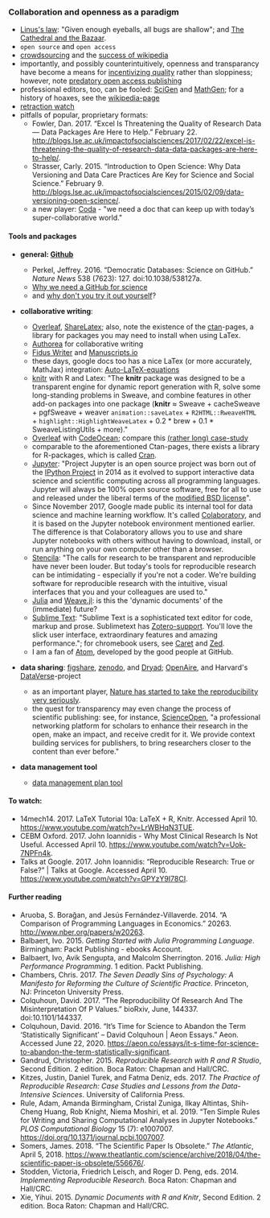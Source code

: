 ### Collaboration and openness as a paradigm
* [Linus's law](https://en.wikipedia.org/wiki/Linus%27s_Law): "Given enough eyeballs, all bugs are shallow"; and [The Cathedral and the Bazaar](http://www.catb.org/~esr/writings/cathedral-bazaar/).
* `open source` and `open access`
* [crowdsourcing](https://en.wikipedia.org/wiki/Crowdsourcing) and the [success of wikipedia](https://www.theguardian.com/technology/2004/oct/26/g2.onlinesupplement)
* importantly, and possibly counterintuitively, openness and transparancy have become a means for [incentivizing quality](http://www.zdnet.com/article/coverity-finds-open-source-software-quality-better-than-proprietary-code/) rather than sloppiness; however, note [predatory open access publishing](https://en.wikipedia.org/wiki/Predatory_open_access_publishing)
* professional editors, too, can be fooled: [SciGen](https://pdos.csail.mit.edu/archive/scigen/) and [MathGen](http://thatsmathematics.com/mathgen/); for a history of hoaxes, see the [wikipedia-page](https://en.wikipedia.org/wiki/SCIgen)
* [retraction watch](https://retractionwatch.com/)
* pitfalls of popular, proprietary formats:
  * Fowler, Dan. 2017. “Excel Is Threatening the Quality of Research Data — Data Packages Are Here to Help.” February 22. http://blogs.lse.ac.uk/impactofsocialsciences/2017/02/22/excel-is-threatening-the-quality-of-research-data-data-packages-are-here-to-help/.
  * Strasser, Carly. 2015. “Introduction to Open Science: Why Data Versioning and Data Care Practices Are Key for Science and Social Science.” February 9. http://blogs.lse.ac.uk/impactofsocialsciences/2015/02/09/data-versioning-open-science/.
  * a new player: [Coda](https://coda.io/welcome) - "we need a doc that can keep up with today’s super-collaborative world."

#### Tools and packages
* **general: [Github](https://www.github.com)**
  * Perkel, Jeffrey. 2016. “Democratic Databases: Science on GitHub.” *Nature News* 538 (7623): 127. doi:10.1038/538127a.
  * [Why we need a GitHub for science](http://www.slate.com/articles/technology/future_tense/2017/04/we_need_a_github_for_academic_research.html)
  * and [why don't you try it out yourself](https://try.github.io/)?

* **collaborative writing**: 
  * [Overleaf](https://www.overleaf.com/), [ShareLatex](https://www.sharelatex.com/); also, note the existence of the [ctan](https://www.ctan.org/)-pages, a library for packages you may need to install when using LaTex. 
  * [Authorea](https://www.authorea.com/) for collaborative writing
  * [Fidus Writer](https://www.fiduswriter.org/) and [Manuscripts.io](https://www.manuscripts.io/about/) 
  * these days, google docs too has a nice LaTex (or more accurately, MathJax) integration: [Auto-LaTeX-equations](https://sites.google.com/site/autolatexequations/)
  * [knitr](https://yihui.name/knitr/) with R and Latex: "The <strong>knitr</strong> package was designed to be a transparent engine for dynamic report generation with R, solve some long-standing problems in Sweave, and combine features in other add-on packages into one package (<strong>knitr</strong> &asymp; Sweave + cacheSweave + pgfSweave + weaver <code>animation::saveLatex</code> + <code>R2HTML::RweaveHTML</code> + <code>highlight::HighlightWeaveLatex</code> + 0.2 * brew + 0.1 * SweaveListingUtils + more)."
  * [Overleaf](https://www.overleaf.com/) with [CodeOcean](https://codeocean.com/); compare this [(rather long) case-study](https://www.overleaf.com/blog/529-case-study-an-introduction-to-code-ocean-creating-and-uploading-content-into-overleaf)
  * comparable to the aforementioned Ctan-pages, there exists a library for R-packages, which is called [Cran](https://cran.r-project.org).
  * [Jupyter](https://jupyter.org/): "Project Jupyter is an open source project was born out of the <a href="https://ipython.org">IPython Project</a> in 2014 as it evolved to support interactive data science and scientific computing across all programming languages. Jupyter will always be 100% open source software, free for all to use and released under the liberal terms of the <a href="https://opensource.org/licenses/BSD-3-Clause">modified BSD license</a>".
  * Since November 2017, Google made public its internal tool for data science and machine learning workflow. It's called [Colaboratory](https://www.google.ch/url?sa=t&rct=j&q=&esrc=s&source=web&cd=1&cad=rja&uact=8&ved=0ahUKEwi48KOgl63XAhUOC-wKHbHYAlEQFggoMAA&url=https%3A%2F%2Fresearch.google.com%2Fcolaboratory%2Funregistered.html&usg=AOvVaw12gzhEUgPt0MpBLiztHLKN), and it is based on the Jupyter notebook environment mentioned earlier. The difference is that Colaboratory allows you to use and share Jupyter notebooks with others without having to download, install, or run anything on your own computer other than a browser.
  * [Stencila](https://stenci.la/): "The calls for research to be transparent and reproducible have never been louder. But today's tools for reproducible research can be intimidating - especially if you're not a coder. We're building software for reproducible research with the intuitive, visual interfaces that you and your colleagues are used to."
  * [Julia](https://julialang.org/) and [Weave.jl](https://github.com/mpastell/Weave.jl): is this the 'dynamic documents' of the (immediate) future?
  * [Sublime Text](https://www.sublimetext.com/): "Sublime Text is a sophisticated text editor for code, markup and prose. Sublimetext has [Zotero-support](http://ww1.latexing.com/).
You'll love the slick user interface, extraordinary features and amazing performance."; for chromebook users, see [Caret](http://thomaswilburn.net/caret/) and [Zed](http://zedapp.org/).
  * I am a fan of [Atom](https://atom.io/), developed by the good people at GitHub.

* **data sharing**: [figshare](https://figshare.com/), [zenodo](https://www.zenodo.org/), and [Dryad](https://datadryad.org/); [OpenAire](https://www.openaire.eu/), and Harvard's [DataVerse](https://dataverse.org/)-project
  * as an important player, [Nature has started to take the reproducibility very seriously](https://www.nature.com/news/announcement-towards-greater-reproducibility-for-life-sciences-research-in-nature-1.22062?WT.mc_id=TWT_NatureNews&sf84509261=1).
  * the quest for transparency may even change the process of scientific publishing: see, for instance, [ScienceOpen](https://www.scienceopen.com/), "a professional networking platform for scholars to enhance their research in the open, make an impact, and receive credit for it. We provide context building services for publishers, to bring researchers closer to the content than ever before." 

* **data management tool**
  * [data management plan tool](https://dmptool.org/)

#### To watch:
* 14mech14. 2017. LaTeX Tutorial 10a: LaTeX + R, Knitr. Accessed April 10. https://www.youtube.com/watch?v=LrWBHqN3TUE.
* CEBM Oxford. 2017. John Ioannidis - Why Most Clinical Research Is Not Useful. Accessed April 10. https://www.youtube.com/watch?v=Uok-7NPFn4k.
* Talks at Google. 2017. John Ioannidis: “Reproducible Research: True or False?” | Talks at Google. Accessed April 10. https://www.youtube.com/watch?v=GPYzY9I78CI.


#### Further reading
* Aruoba, S. Borağan, and Jesús Fernández-Villaverde. 2014. “A Comparison of Programming Languages in Economics.” 20263. http://www.nber.org/papers/w20263.
* Balbaert, Ivo. 2015. *Getting Started with Julia Programming Language*. Birmingham: Packt Publishing - ebooks Account.
* Balbaert, Ivo, Avik Sengupta, and Malcolm Sherrington. 2016. *Julia: High Performance Programming*. 1 edition. Packt Publishing.
* Chambers, Chris. 2017. *The Seven Deadly Sins of Psychology: A Manifesto for Reforming the Culture of Scientific Practice*. Princeton, NJ: Princeton University Press.
* Colquhoun, David. 2017. “The Reproducibility Of Research And The Misinterpretation Of P Values.” bioRxiv, June, 144337. doi:10.1101/144337.
* Colquhoun, David. 2016. “It’s Time for Science to Abandon the Term ‘Statistically Significant’ – David Colquhoun | Aeon Essays.” Aeon. Accessed June 22, 2020. https://aeon.co/essays/it-s-time-for-science-to-abandon-the-term-statistically-significant.
* Gandrud, Christopher. 2015. *Reproducible Research with R and R Studio*, Second Edition. 2 edition. Boca Raton: Chapman and Hall/CRC.
* Kitzes, Justin, Daniel Turek, and Fatma Deniz, eds. 2017. *The Practice of Reproducible Research: Case Studies and Lessons from the Data-Intensive Sciences*. University of California Press.
* Rule, Adam, Amanda Birmingham, Cristal Zuniga, Ilkay Altintas, Shih-Cheng Huang, Rob Knight, Niema Moshiri, et al. 2019. “Ten Simple Rules for Writing and Sharing Computational Analyses in Jupyter Notebooks.” *PLOS Computational Biology* 15 (7): e1007007. https://doi.org/10.1371/journal.pcbi.1007007.
* Somers, James. 2018. “The Scientific Paper Is Obsolete.” *The Atlantic*, April 5, 2018. https://www.theatlantic.com/science/archive/2018/04/the-scientific-paper-is-obsolete/556676/.
* Stodden, Victoria, Friedrich Leisch, and Roger D. Peng, eds. 2014. *Implementing Reproducible Research*. Boca Raton: Chapman and Hall/CRC.
* Xie, Yihui. 2015. *Dynamic Documents with R and Knitr*, Second Edition. 2 edition. Boca Raton: Chapman and Hall/CRC.

